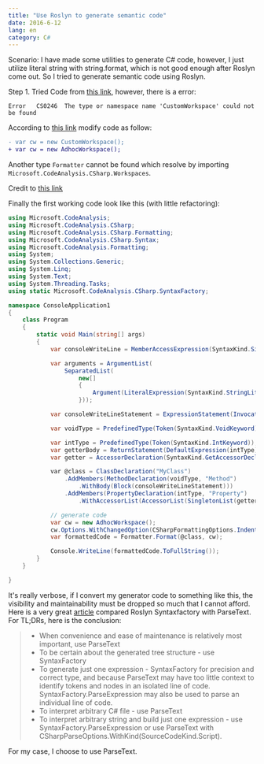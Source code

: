 ```yaml
---
title: "Use Roslyn to generate semantic code"
date: 2016-6-12
lang: en
category: C#
---
```


Scenario: I have made some utilities to generate C# code, however, I just utilize literal string
with string.format, which is not good enough after Roslyn come out. So I tried to generate semantic
code using Roslyn.

<!--more-->

Step 1. Tried Code from [this link](http://stackoverflow.com/a/27856370/2558077),
however, there is a error:

```
Error	CS0246	The type or namespace name 'CustomWorkspace' could not be found
```

According to [this link](https://github.com/dotnet/roslyn/issues/2614) modify code as follow:
```diff
- var cw = new CustomWorkspace();
+ var cw = new AdhocWorkspace();
```

Another type `Formatter` cannot be found which resolve by importing `Microsoft.CodeAnalysis.CSharp.Workspaces`.

Credit to [this link](https://github.com/dotnet/roslyn/tree/master/src/Workspaces/CSharp/Portable/Formatting)

Finally the first working code look like this (with little refactoring):

```cs
using Microsoft.CodeAnalysis;
using Microsoft.CodeAnalysis.CSharp;
using Microsoft.CodeAnalysis.CSharp.Formatting;
using Microsoft.CodeAnalysis.CSharp.Syntax;
using Microsoft.CodeAnalysis.Formatting;
using System;
using System.Collections.Generic;
using System.Linq;
using System.Text;
using System.Threading.Tasks;
using static Microsoft.CodeAnalysis.CSharp.SyntaxFactory;

namespace ConsoleApplication1
{
    class Program
    {
        static void Main(string[] args)
        {
            var consoleWriteLine = MemberAccessExpression(SyntaxKind.SimpleMemberAccessExpression, IdentifierName("Console"), name: IdentifierName("WriteLine"));

            var arguments = ArgumentList(
                SeparatedList(
                    new[]
                    {
                        Argument(LiteralExpression(SyntaxKind.StringLiteralExpression, Literal(@"""Goodbye everyone!""", "Goodbye everyone!")))
                    }));

            var consoleWriteLineStatement = ExpressionStatement(InvocationExpression(consoleWriteLine, arguments));

            var voidType = PredefinedType(Token(SyntaxKind.VoidKeyword));

            var intType = PredefinedType(Token(SyntaxKind.IntKeyword));
            var getterBody = ReturnStatement(DefaultExpression(intType));
            var getter = AccessorDeclaration(SyntaxKind.GetAccessorDeclaration, Block(getterBody));

            var @class = ClassDeclaration("MyClass")
                .AddMembers(MethodDeclaration(voidType, "Method")
                    .WithBody(Block(consoleWriteLineStatement)))
                .AddMembers(PropertyDeclaration(intType, "Property")
                    .WithAccessorList(AccessorList(SingletonList(getter))));

            // generate code
            var cw = new AdhocWorkspace();
            cw.Options.WithChangedOption(CSharpFormattingOptions.IndentBraces, true);
            var formattedCode = Formatter.Format(@class, cw);

            Console.WriteLine(formattedCode.ToFullString());
        }
    }

}
```

It's really verbose, if I convert my generator code to something like this, the visibility and
maintainability must be dropped so much that I cannot afford. Here is a very great
[article](http://blog.comealive.io/Syntax-Factory-Vs-Parse-Text/) compared Roslyn Syntaxfactory with
ParseText. For TL;DRs, here is the conclusion:

> * When convenience and ease of maintenance is relatively most important, use ParseText
> * To be certain about the generated tree structure - use SyntaxFactory
> * To generate just one expression - SyntaxFactory for precision and correct type, and because
>   ParseText may have too little context to identify tokens and nodes in an isolated line of code.
>   SyntaxFactory.ParseExpression may also be used to parse an individual line of code.
> * To interpret arbitrary C# file - use ParseText
> * To interpret arbitrary string and build just one expression - use SyntaxFactory.ParseExpression or
>   use ParseText with CSharpParseOptions.WithKind(SourceCodeKind.Script).

For my case, I choose to use ParseText.
